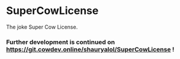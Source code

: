 # SuperCowLicense
The joke Super Cow License.

### Further development is continued on https://git.cowdev.online/shauryalol/SuperCowLicense !
